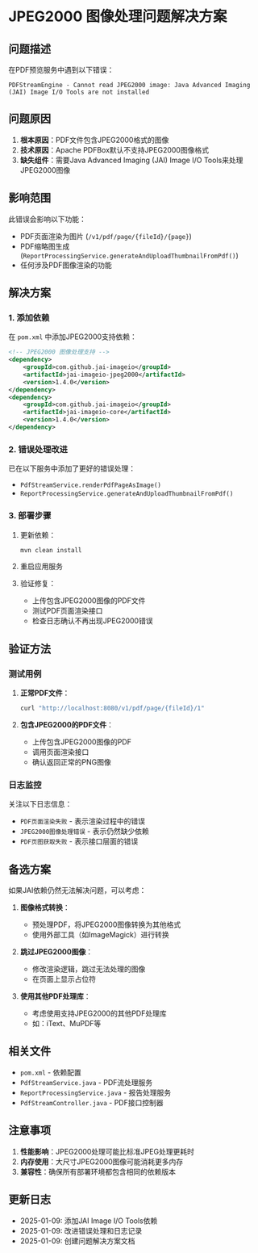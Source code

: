 # JPEG2000 图像处理问题解决方案

## 问题描述

在PDF预览服务中遇到以下错误：
```
PDFStreamEngine - Cannot read JPEG2000 image: Java Advanced Imaging (JAI) Image I/O Tools are not installed
```

## 问题原因

1. **根本原因**：PDF文件包含JPEG2000格式的图像
2. **技术原因**：Apache PDFBox默认不支持JPEG2000图像格式
3. **缺失组件**：需要Java Advanced Imaging (JAI) Image I/O Tools来处理JPEG2000图像

## 影响范围

此错误会影响以下功能：
- PDF页面渲染为图片 (`/v1/pdf/page/{fileId}/{page}`)
- PDF缩略图生成 (`ReportProcessingService.generateAndUploadThumbnailFromPdf()`)
- 任何涉及PDF图像渲染的功能

## 解决方案

### 1. 添加依赖

在 `pom.xml` 中添加JPEG2000支持依赖：

```xml
<!-- JPEG2000 图像处理支持 -->
<dependency>
    <groupId>com.github.jai-imageio</groupId>
    <artifactId>jai-imageio-jpeg2000</artifactId>
    <version>1.4.0</version>
</dependency>
<dependency>
    <groupId>com.github.jai-imageio</groupId>
    <artifactId>jai-imageio-core</artifactId>
    <version>1.4.0</version>
</dependency>
```

### 2. 错误处理改进

已在以下服务中添加了更好的错误处理：
- `PdfStreamService.renderPdfPageAsImage()`
- `ReportProcessingService.generateAndUploadThumbnailFromPdf()`

### 3. 部署步骤

1. 更新依赖：
   ```bash
   mvn clean install
   ```

2. 重启应用服务

3. 验证修复：
   - 上传包含JPEG2000图像的PDF文件
   - 测试PDF页面渲染接口
   - 检查日志确认不再出现JPEG2000错误

## 验证方法

### 测试用例

1. **正常PDF文件**：
   ```bash
   curl "http://localhost:8080/v1/pdf/page/{fileId}/1"
   ```

2. **包含JPEG2000的PDF文件**：
   - 上传包含JPEG2000图像的PDF
   - 调用页面渲染接口
   - 确认返回正常的PNG图像

### 日志监控

关注以下日志信息：
- `PDF页面渲染失败` - 表示渲染过程中的错误
- `JPEG2000图像处理错误` - 表示仍然缺少依赖
- `PDF页图获取失败` - 表示接口层面的错误

## 备选方案

如果JAI依赖仍然无法解决问题，可以考虑：

1. **图像格式转换**：
   - 预处理PDF，将JPEG2000图像转换为其他格式
   - 使用外部工具（如ImageMagick）进行转换

2. **跳过JPEG2000图像**：
   - 修改渲染逻辑，跳过无法处理的图像
   - 在页面上显示占位符

3. **使用其他PDF处理库**：
   - 考虑使用支持JPEG2000的其他PDF处理库
   - 如：iText、MuPDF等

## 相关文件

- `pom.xml` - 依赖配置
- `PdfStreamService.java` - PDF流处理服务
- `ReportProcessingService.java` - 报告处理服务
- `PdfStreamController.java` - PDF接口控制器

## 注意事项

1. **性能影响**：JPEG2000处理可能比标准JPEG处理更耗时
2. **内存使用**：大尺寸JPEG2000图像可能消耗更多内存
3. **兼容性**：确保所有部署环境都包含相同的依赖版本

## 更新日志

- 2025-01-09: 添加JAI Image I/O Tools依赖
- 2025-01-09: 改进错误处理和日志记录
- 2025-01-09: 创建问题解决方案文档